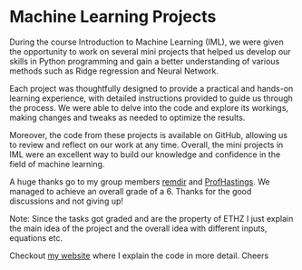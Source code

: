 # Machine Learning Projects

During the course Introduction to Machine Learning (IML), we were given the opportunity to work on several mini projects 
that helped us develop our skills in Python programming and gain a better understanding of various methods such as Ridge regression and Neural Network.

Each project was thoughtfully designed to provide a practical and hands-on learning experience, with detailed instructions provided to guide us through the process. We were able to delve into the code and explore its workings, making changes and tweaks as needed to optimize the results.

Moreover, the code from these projects is available on GitHub, 
allowing us to review and reflect on our work at any time. Overall, 
the mini projects in IML were an excellent way to build our knowledge and confidence in the field of machine learning.

A huge thanks go to my group members [remdir](https://github.com/remdir) and [ProfHastings](https://github.com/ProfHastings). 
We managed to achieve an overall grade of a 6. Thanks for the good discussions and not giving up!

Note: Since the tasks got graded and are the property of ETHZ 
I just explain the main idea of the project and the overall idea with different inputs, equations etc.

Checkout [my website](https://gnkgo.ch) where I explain the code in more detail. Cheers
